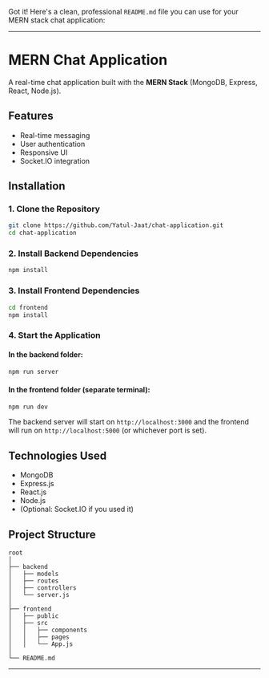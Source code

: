Got it! Here's a clean, professional `README.md` file you can use for your MERN stack chat application:

---

# MERN Chat Application

A real-time chat application built with the **MERN Stack** (MongoDB, Express, React, Node.js).

## Features

- Real-time messaging
- User authentication
- Responsive UI
- Socket.IO integration

## Installation

### 1. Clone the Repository

```bash
git clone https://github.com/Yatul-Jaat/chat-application.git
cd chat-application
```

### 2. Install Backend Dependencies

```bash
npm install
```

### 3. Install Frontend Dependencies

```bash
cd frontend
npm install
```

### 4. Start the Application

#### In the backend folder:

```bash
npm run server
```

#### In the frontend folder (separate terminal):

```bash
npm run dev
```

The backend server will start on `http://localhost:3000` and the frontend will run on `http://localhost:5000` (or whichever port is set).

## Technologies Used

- MongoDB
- Express.js
- React.js
- Node.js
- (Optional: Socket.IO if you used it)

## Project Structure

```
root
│
├── backend
│   ├── models
│   ├── routes
│   ├── controllers
│   └── server.js
│
├── frontend
│   ├── public
│   ├── src
│   │   ├── components
│   │   ├── pages
│   │   └── App.js
│
└── README.md
```


---
